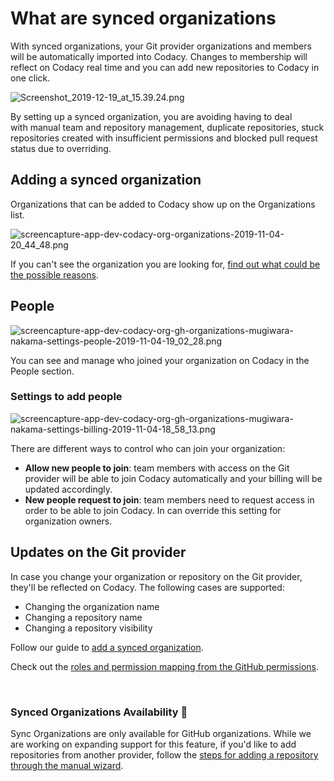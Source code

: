 # What are synced organizations

With synced organizations, your Git provider organizations and members
will be automatically imported into Codacy. Changes to membership will
reflect on Codacy real time and you can add new repositories to Codacy
in one click.

![Screenshot\_2019-12-19\_at\_15.39.24.png](https://support.codacy.com/hc/article_attachments/360007380159/Screenshot_2019-12-19_at_15.39.24.png)

By setting up a synced organization, you are avoiding having to deal
with manual team and repository management, duplicate repositories,
stuck repositories created with insufficient permissions and blocked
pull request status due to overriding.

## Adding a synced organization

<span
style="font-family: -apple-system, BlinkMacSystemFont, 'Segoe UI', Helvetica, Arial, sans-serif;">Organizations
that can be added to Codacy show up on the Organizations list.</span>

![screencapture-app-dev-codacy-org-organizations-2019-11-04-20\_44\_48.png](https://support.codacy.com/hc/article_attachments/360006118800/screencapture-app-dev-codacy-org-organizations-2019-11-04-20_44_48.png)

If you can't see the organization you are looking for, [find out what
could be the possible
reasons](https://support.codacy.com/hc/en-us/articles/360010264500).

## People

![screencapture-app-dev-codacy-org-gh-organizations-mugiwara-nakama-settings-people-2019-11-04-19\_02\_28.png](https://support.codacy.com/hc/article_attachments/360006146299/screencapture-app-dev-codacy-org-gh-organizations-mugiwara-nakama-settings-people-2019-11-04-19_02_28.png)

You can see and manage who joined your organization on Codacy in the
People section.

### Settings to add people

![screencapture-app-dev-codacy-org-gh-organizations-mugiwara-nakama-settings-billing-2019-11-04-18\_58\_13.png](https://support.codacy.com/hc/article_attachments/360006118060/screencapture-app-dev-codacy-org-gh-organizations-mugiwara-nakama-settings-billing-2019-11-04-18_58_13.png)

There are different ways to control who can join your organization:

-   **Allow new people to join**: team members with access on the Git
    provider will be able to join Codacy automatically and your billing
    will be updated accordingly.
-   **New people request to join**: team members need to request access
    in order to be able to join Codacy. In can override this setting for
    organization owners.

## Updates on the Git provider

In case you change your organization or repository on the Git provider,
they'll be reflected on Codacy. The following cases are supported: 

-   Changing the organization name
-   Changing a repository name
-   Changing a repository visibility 

Follow our guide to [add a synced
organization](https://support.codacy.com/hc/en-us/articles/360010373499).

Check out the [roles and permission mapping from the GitHub
permissions](https://support.codacy.com/hc/en-us/articles/360010373559).

 

### Synced Organizations Availability 🚧

Sync Organizations are only available for GitHub organizations. While we
are working on expanding support for this feature, if you'd like to add
repositories from another provider, follow the [steps for adding a
repository through the manual
wizard](https://support.codacy.com/hc/en-us/articles/207278449).
